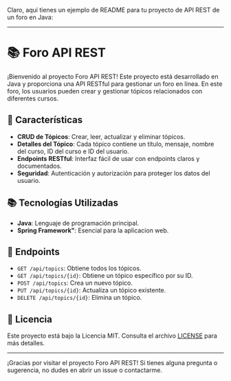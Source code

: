 Claro, aquí tienes un ejemplo de README para tu proyecto de API REST de un foro en Java:

---

# 📚 Foro API REST

¡Bienvenido al proyecto Foro API REST! Este proyecto está desarrollado en Java y proporciona una API RESTful para gestionar un foro en línea. En este foro, los usuarios pueden crear y gestionar tópicos relacionados con diferentes cursos.

## 🚀 Características

- **CRUD de Tópicos**: Crear, leer, actualizar y eliminar tópicos.
- **Detalles del Tópico**: Cada tópico contiene un título, mensaje, nombre del curso, ID del curso e ID del usuario.
- **Endpoints RESTful**: Interfaz fácil de usar con endpoints claros y documentados.
- **Seguridad**: Autenticación y autorización para proteger los datos del usuario.

## 📚 Tecnologías Utilizadas

- **Java**: Lenguaje de programación principal.
- **Spring Framework"**: Esencial para la aplicacion web.

## 📌 Endpoints

- `GET /api/topics`: Obtiene todos los tópicos.
- `GET /api/topics/{id}`: Obtiene un tópico específico por su ID.
- `POST /api/topics`: Crea un nuevo tópico.
- `PUT /api/topics/{id}`: Actualiza un tópico existente.
- `DELETE /api/topics/{id}`: Elimina un tópico.

## 📄 Licencia

Este proyecto está bajo la Licencia MIT. Consulta el archivo [LICENSE](LICENSE) para más detalles.

---

¡Gracias por visitar el proyecto Foro API REST! Si tienes alguna pregunta o sugerencia, no dudes en abrir un issue o contactarme.
